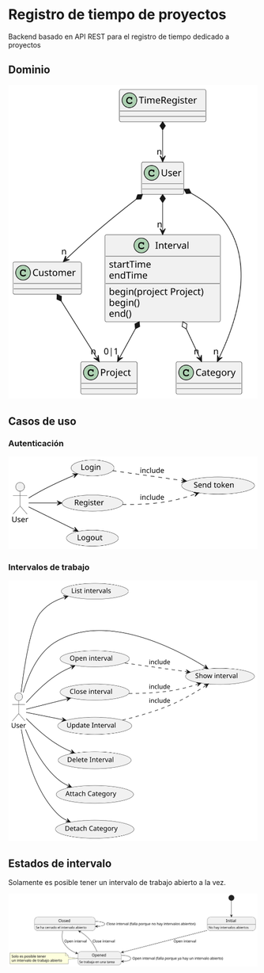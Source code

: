 # Registro de tiempo de proyectos

Backend basado en API REST para el registro de tiempo dedicado a proyectos

## Dominio

![Dominio](/docs/domain.svg)

## Casos de uso

### Autenticación

![Autenticación](/docs/auth-usecases.svg)

### Intervalos de trabajo 

![Intervalos](/docs/interval-usecases.svg)

## Estados de intervalo

Solamente es posible tener un intervalo de trabajo abierto a la vez.

![Estados de intervalo](/docs/interval-opened-closed-states.svg)